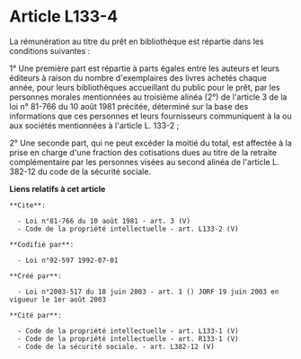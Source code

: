 # Article L133-4

La rémunération au titre du prêt en bibliothèque est répartie dans les conditions suivantes : 

1° Une première part est répartie à parts égales entre les auteurs et leurs éditeurs à raison du nombre d'exemplaires des
livres achetés chaque année, pour leurs bibliothèques accueillant du public pour le prêt, par les personnes morales
mentionnées au troisième alinéa (2°) de l'article 3 de la loi n° 81-766 du 10 août 1981 précitée, déterminé sur la base des
informations que ces personnes et leurs fournisseurs communiquent à la ou aux sociétés mentionnées à l'article L. 133-2 ; 

2° Une seconde part, qui ne peut excéder la moitié du total, est affectée à la prise en charge d'une fraction des cotisations
dues au titre de la retraite complémentaire par les personnes visées au second alinéa de l'article L. 382-12 du code de la
sécurité sociale.

**Liens relatifs à cet article**

	**Cite**:

	  - Loi n°81-766 du 10 août 1981 - art. 3 (V)
	  - Code de la propriété intellectuelle - art. L133-2 (V)

	**Codifié par**:

	  - Loi n°92-597 1992-07-01

	**Créé par**:

	  - Loi n°2003-517 du 18 juin 2003 - art. 1 () JORF 19 juin 2003 en vigueur le 1er août 2003

	**Cité par**:

	  - Code de la propriété intellectuelle - art. L133-1 (V)
	  - Code de la propriété intellectuelle - art. R133-1 (V)
	  - Code de la sécurité sociale. - art. L382-12 (V)
